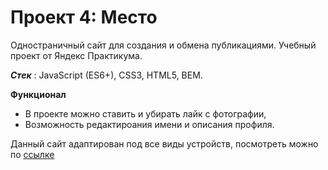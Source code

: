 # Проект 4: Место

Одностраничный сайт для создания и обмена публикациями. Учебный проект от Яндекс Практикума.

***Стек*** : JavaScript (ES6+), CSS3, HTML5, BEM.

**Функционал**

* В проекте можно ставить и убирать лайк с фотографии,
* Возможность редактироания имени и описания профиля.


 Данный сайт адаптирован под все виды устройств, посмотреть можно по [ссылке](https://www.figma.com/file/StZjf8HnoeLdiXS7dYrLAh/JavaScript.-Sprint-4)

